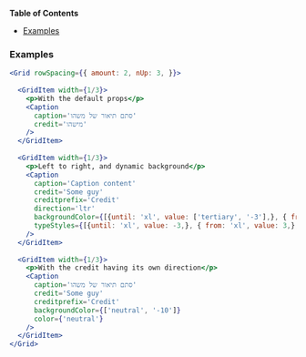 <!-- START doctoc generated TOC please keep comment here to allow auto update -->
<!-- DON'T EDIT THIS SECTION, INSTEAD RE-RUN doctoc TO UPDATE -->
**Table of Contents**

- [Examples](#examples)

<!-- END doctoc generated TOC please keep comment here to allow auto update -->

### Examples

```jsx
<Grid rowSpacing={{ amount: 2, nUp: 3, }}>
  
  <GridItem width={1/3}>
    <p>With the default props</p> 
    <Caption
      caption='סתם תיאור של משהו'
      credit='מישהו'
    />
  </GridItem>
  
  <GridItem width={1/3}>
    <p>Left to right, and dynamic background</p> 
    <Caption
      caption='Caption content'
      credit='Some guy'
      creditprefix='Credit'
      direction='ltr'
      backgroundColor={[{until: 'xl', value: ['tertiary', '-3'],}, { from: 'xl', value: 'primary',}, ]}
      typeStyles={[{until: 'xl', value: -3,}, { from: 'xl', value: 3,}, ]}
    />
  </GridItem>
  
  <GridItem width={1/3}>
    <p>With the credit having its own direction</p> 
    <Caption
      caption='סתם תיאור של משהו'
      credit='Some guy'
      creditprefix='Credit'
      backgroundColor={['neutral', '-10']}
      color={'neutral'}
    />
  </GridItem>
</Grid>
```
